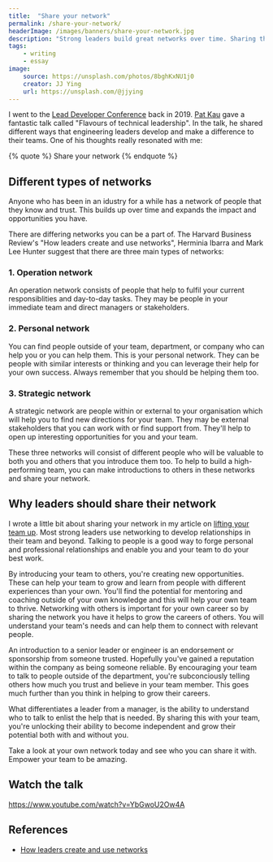 ```yaml
---
title:  "Share your network"
permalink: /share-your-network/
headerImage: /images/banners/share-your-network.jpg
description: "Strong leaders build great networks over time. Sharing those networks can help to unlock your team's potential too."
tags:
    - writing
    - essay
image:
    source: https://unsplash.com/photos/8bghKxNU1j0
    creator: JJ Ying
    url: https://unsplash.com/@jjying
---
```


I went to the [Lead Developer Conference](https://theleaddeveloper.com/) back in 2019. [Pat Kau](https://www.patkua.com/) gave a fantastic talk called "Flavours of technical leadership". In the talk, he shared different ways that engineering leaders develop and make a difference to their teams. One of his thoughts really resonated with me:

{% quote %}
Share your network
{% endquote %}

## Different types of networks

Anyone who has been in an idustry for a while has a network of people that they know and trust. This builds up over time and expands the impact and opportunities you have.

There are differing networks you can be a part of. The Harvard Business Review's "How leaders create and use networks", Herminia Ibarra and Mark Lee Hunter suggest that there are three main types of networks:

### 1. Operation network

An operation network consists of people that help to fulfil your current responsiblities and day-to-day tasks. They may be people in your immediate team and direct managers or stakeholders. 

### 2. Personal network

You can find people outside of your team, department, or company who can help you or you can help them. This is your personal network. They can be people with similar interests or thinking and you can leverage their help for your own success. Always remember that you should be helping them too.

### 3. Strategic network

A strategic network are people within or external to your organisation which will help you to find new directions for your team. They may be external stakeholders that you can work with or find support from. They'll help to open up interesting opportunities for you and your team.

These three networks will consist of different people who will be valuable to both you and others that you introduce them too. To help to build a high-performing team, you can make introductions to others in these networks and share your network.
## Why leaders should share their network

I wrote a little bit about sharing your network in my article on [lifting your team up](/lift-your-team-up/). Most strong leaders use networking to develop relationships in their team and beyond. Talking to people is a good way to forge personal and professional relationships and enable you and your team to do your best work.

By introducing your team to others, you're creating new opportunities. These can help your team to grow and learn from people with different experiences than your own. You'll find the potential for mentoring and coaching outside of your own knowledge and this will help your own team to thrive. Networking with others is important for your own career so by sharing the network you have it helps to grow the careers of others. You will understand your team's needs and can help them to connect with relevant people.

An introduction to a senior leader or engineer is an endorsement or sponsorship from someone trusted. Hopefully you've gained a reputation within the company as being someone reliable. By encouraging your team to talk to people outside of the department, you're subconciously telling others how much you trust and believe in your team member. This goes much further than you think in helping to grow their careers.

What differentiates a leader from a manager, is the ability to understand who to talk to enlist the help that is needed. By sharing this with your team, you're unlocking their ability to become independent and grow their potential both with and without you.

Take a look at your own network today and see who you can share it with. Empower your team to be amazing.

## Watch the talk

https://www.youtube.com/watch?v=YbGwoU2Ow4A

## References

- [How leaders create and use networks](https://hbr.org/2007/01/how-leaders-create-and-use-networks)